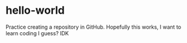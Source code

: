 # hello-world
Practice creating a repository in GitHub.
Hopefully this works, I want to learn coding I guess? IDK
